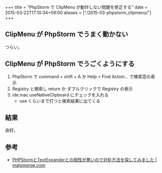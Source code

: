 +++
title = "PhpStorm で ClipMenu が動作しない問題を修正する"
date = 2015-03-22T17:10:34+09:00
aliases = ["/2015-03-phpstorm_clipmenu/"]
+++

## ClipMenu が PhpStorm でうまく動かない

つらい。

## ClipMenu が PhpStorm でうごくようにする

1. PhpStorm で command + shift + A か Help > Find Actoin... で検索窓の表示
2. Registry と検索し return か ダブルクリックで Registry の表示
3. ide.mac.useNativeClipboard にチェックを入れる
    - use くらいまで打つと検索結果に出てくる

## 結果

良好。

## 参考

- [PHPStormとTextExpanderとの相性が悪いので対処方法を探してみました | matomerge.com](http://matomerge.com/phpstorm-is-incompatible-with-textexpander/)
